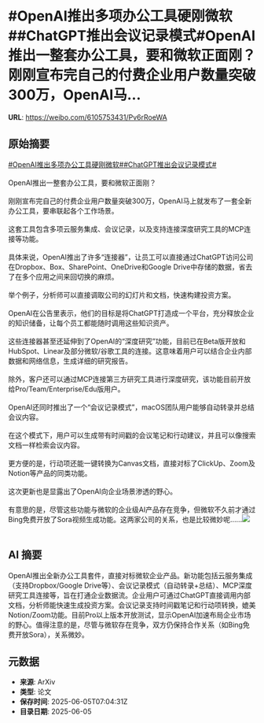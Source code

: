 # #OpenAI推出多项办公工具硬刚微软##ChatGPT推出会议记录模式#OpenAI推出一整套办公工具，要和微软正面刚？刚刚宣布完自己的付费企业用户数量突破300万，OpenAI马...

**URL**: https://weibo.com/6105753431/Pv6rRoeWA

## 原始摘要

<a href="https://m.weibo.cn/search?containerid=231522type%3D1%26t%3D10%26q%3D%23OpenAI%E6%8E%A8%E5%87%BA%E5%A4%9A%E9%A1%B9%E5%8A%9E%E5%85%AC%E5%B7%A5%E5%85%B7%E7%A1%AC%E5%88%9A%E5%BE%AE%E8%BD%AF%23&amp;extparam=%23OpenAI%E6%8E%A8%E5%87%BA%E5%A4%9A%E9%A1%B9%E5%8A%9E%E5%85%AC%E5%B7%A5%E5%85%B7%E7%A1%AC%E5%88%9A%E5%BE%AE%E8%BD%AF%23" data-hide=""><span class="surl-text">#OpenAI推出多项办公工具硬刚微软#</span></a><a href="https://m.weibo.cn/search?containerid=231522type%3D1%26t%3D10%26q%3D%23ChatGPT%E6%8E%A8%E5%87%BA%E4%BC%9A%E8%AE%AE%E8%AE%B0%E5%BD%95%E6%A8%A1%E5%BC%8F%23&amp;extparam=%23ChatGPT%E6%8E%A8%E5%87%BA%E4%BC%9A%E8%AE%AE%E8%AE%B0%E5%BD%95%E6%A8%A1%E5%BC%8F%23" data-hide=""><span class="surl-text">#ChatGPT推出会议记录模式#</span></a><br><br>OpenAI推出一整套办公工具，要和微软正面刚？<br><br>刚刚宣布完自己的付费企业用户数量突破300万，OpenAI马上就发布了一套全新办公工具，要串联起各个工作场景。<br><br>这套工具包含多项云服务集成、会议记录，以及支持连接深度研究工具的MCP连接等功能。<br><br>具体来说，OpenAI推出了许多“连接器”，让员工可以直接通过ChatGPT访问公司在Dropbox、Box、SharePoint、OneDrive和Google Drive中存储的数据，省去了在多个应用之间来回切换的麻烦。<br><br>举个例子，分析师可以直接调取公司的幻灯片和文档，快速构建投资方案。<br><br>OpenAI在公告里表示，他们的目标是将ChatGPT打造成一个平台，充分释放企业的知识储备，让每个员工都能随时调用这些知识资产。<br><br>这些连接器甚至还延伸到了OpenAI的“深度研究”功能，目前已在Beta版开放和HubSpot、Linear及部分微软/谷歌工具的连接。这意味着用户可以结合企业内部数据和网络信息，生成详细的研究报告。<br><br>除外，客户还可以通过MCP连接第三方研究工具进行深度研究，该功能目前开放给Pro/Team/Enterprise/Edu版用户。<br><br>OpenAI还同时推出了一个“会议记录模式”，macOS团队用户能够自动转录并总结会议内容。<br><br>在这个模式下，用户可以生成带有时间戳的会议笔记和行动建议，并且可以像搜索文档一样检索会议内容。<br><br>更方便的是，行动项还能一键转换为Canvas文档，直接对标了ClickUp、Zoom及Notion等产品的同类功能。<br><br>这次更新也是显露出了OpenAI向企业场景渗透的野心。<br><br>有意思的是，尽管这些功能与微软的企业级AI产品存在竞争，但微软不久前才通过Bing免费开放了Sora视频生成功能。这两家公司的关系，也是比较微妙呢……<img style="" src="https://tvax1.sinaimg.cn/large/006Fd7o3gy1i249orfg58j30t60jwwj6.jpg" referrerpolicy="no-referrer"><br><br>

## AI 摘要

OpenAI推出全新办公工具套件，直接对标微软企业产品。新功能包括云服务集成（支持Dropbox/Google Drive等）、会议记录模式（自动转录+总结）、MCP深度研究工具连接等，旨在打通企业数据流。企业用户可通过ChatGPT直接调用内部文档，分析师能快速生成投资方案。会议记录支持时间戳笔记和行动项转换，媲美Notion/Zoom功能。目前Pro以上版本开放测试，显示OpenAI加速布局企业市场的野心。值得注意的是，尽管与微软存在竞争，双方仍保持合作关系（如Bing免费开放Sora），关系微妙。

## 元数据

- **来源**: ArXiv
- **类型**: 论文
- **保存时间**: 2025-06-05T07:04:31Z
- **目录日期**: 2025-06-05
